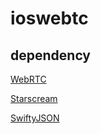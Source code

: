 # ioswebtc

## dependency

[WebRTC](https://github.com/Anakros/WebRTC)

[Starscream](https://github.com/daltoniam/starscream)

[SwiftyJSON](https://github.com/SwiftyJSON/SwiftyJSON)
